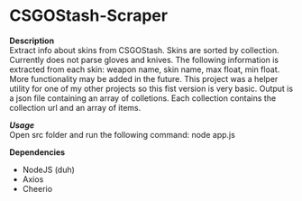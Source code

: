 # CSGOStash-Scraper

**Description**  
Extract info about skins from CSGOStash. Skins are sorted by collection. Currently does not parse gloves and knives. The following information is extracted from each skin: weapon name, skin name, max float, min float. More functionality may be added in the future. This project was a helper utility for one of my other projects so this fist version is very basic. Output is a json file containing an array of colletions. Each collection contains the collection url and an array of items.

***Usage***  
Open src folder and run the following command: node app.js

**Dependencies**  
- NodeJS (duh)
- Axios
- Cheerio